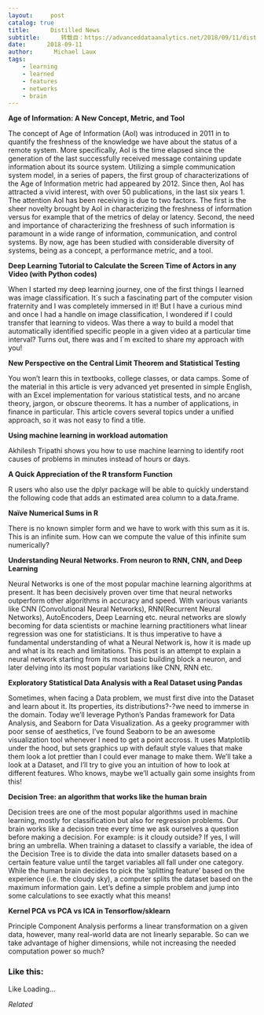 ```yaml
---
layout:     post
catalog: true
title:      Distilled News
subtitle:      转载自：https://advanceddataanalytics.net/2018/09/11/distilled-news-857/
date:      2018-09-11
author:      Michael Laux
tags:
    - learning
    - learned
    - features
    - networks
    - brain
---
```


**Age of Information: A New Concept, Metric, and Tool**

The concept of Age of Information (AoI) was introduced in 2011 in to quantify the freshness of the knowledge we have about the status of a remote system. More specifically, AoI is the time elapsed since the generation of the last successfully received message containing update information about its source system. Utilizing a simple communication system model, in a series of papers, the first group of characterizations of the Age of Information metric had appeared by 2012. Since then, AoI has attracted a vivid interest, with over 50 publications, in the last six years 1. The attention AoI has been receiving is due to two factors. The first is the sheer novelty brought by AoI in characterizing the freshness of information versus for example that of the metrics of delay or latency. Second, the need and importance of characterizing the freshness of such information is paramount in a wide range of information, communication, and control systems. By now, age has been studied with considerable diversity of systems, being as a concept, a performance metric, and a tool.

**Deep Learning Tutorial to Calculate the Screen Time of Actors in any Video (with Python codes)**

When I started my deep learning journey, one of the first things I learned was image classification. It´s such a fascinating part of the computer vision fraternity and I was completely immersed in it! But I have a curious mind and once I had a handle on image classification, I wondered if I could transfer that learning to videos. Was there a way to build a model that automatically identified specific people in a given video at a particular time interval? Turns out, there was and I´m excited to share my approach with you!

**New Perspective on the Central Limit Theorem and Statistical Testing**

You won’t learn this in textbooks, college classes, or data camps. Some of the material in this article is very advanced yet presented in simple English, with an Excel implementation for various statistical tests, and no arcane theory, jargon, or obscure theorems. It has a number of applications, in finance in particular. This article covers several topics under a unified approach, so it was not easy to find a title.

**Using machine learning in workload automation**

Akhilesh Tripathi shows you how to use machine learning to identify root causes of problems in minutes instead of hours or days.

**A Quick Appreciation of the R transform Function**

R users who also use the dplyr package will be able to quickly understand the following code that adds an estimated area column to a data.frame.

**Naïve Numerical Sums in R**

There is no known simpler form and we have to work with this sum as it is. This is an infinite sum. How can we compute the value of this infinite sum numerically?

**Understanding Neural Networks. From neuron to RNN, CNN, and Deep Learning**

Neural Networks is one of the most popular machine learning algorithms at present. It has been decisively proven over time that neural networks outperform other algorithms in accuracy and speed. With various variants like CNN (Convolutional Neural Networks), RNN(Recurrent Neural Networks), AutoEncoders, Deep Learning etc. neural networks are slowly becoming for data scientists or machine learning practitioners what linear regression was one for statisticians. It is thus imperative to have a fundamental understanding of what a Neural Network is, how it is made up and what is its reach and limitations. This post is an attempt to explain a neural network starting from its most basic building block a neuron, and later delving into its most popular variations like CNN, RNN etc.

**Exploratory Statistical Data Analysis with a Real Dataset using Pandas**

Sometimes, when facing a Data problem, we must first dive into the Dataset and learn about it. Its properties, its distributions?-?we need to immerse in the domain. Today we’ll leverage Python’s Pandas framework for Data Analysis, and Seaborn for Data Visualization. As a geeky programmer with poor sense of aesthetics, I’ve found Seaborn to be an awesome visualization tool whenever I need to get a point accross. It uses Matplotlib under the hood, but sets graphics up with default style values that make them look a lot prettier than I could ever manage to make them. We’ll take a look at a Dataset, and I’ll try to give you an intuition of how to look at different features. Who knows, maybe we’ll actually gain some insights from this!

**Decision Tree: an algorithm that works like the human brain**

Decision trees are one of the most popular algorithms used in machine learning, mostly for classification but also for regression problems. Our brain works like a decision tree every time we ask ourselves a question before making a decision. For example: is it cloudy outside? If yes, I will bring an umbrella. When training a dataset to classify a variable, the idea of the Decision Tree is to divide the data into smaller datasets based on a certain feature value until the target variables all fall under one category. While the human brain decides to pick the ‘splitting feature’ based on the experience (i.e. the cloudy sky), a computer splits the dataset based on the maximum information gain. Let’s define a simple problem and jump into some calculations to see exactly what this means!

**Kernel PCA vs PCA vs ICA in Tensorflow/sklearn**

Principle Component Analysis performs a linear transformation on a given data, however, many real-world data are not linearly separable. So can we take advantage of higher dimensions, while not increasing the needed computation power so much?





### Like this:

Like Loading...


*Related*

